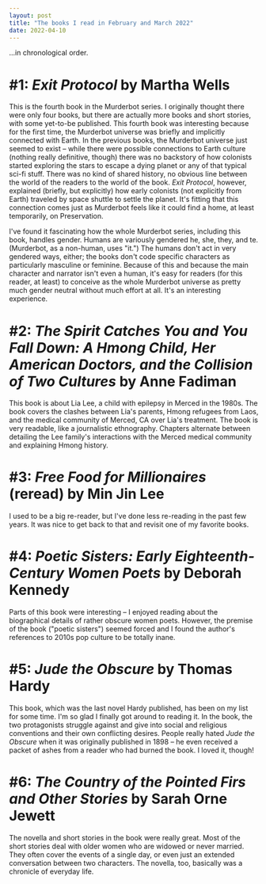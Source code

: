 ```yaml
---
layout: post
title: "The books I read in February and March 2022"
date: 2022-04-10
---
```


...in chronological order.

# #1: *Exit Protocol* by Martha Wells

This is the fourth book in the Murderbot series. I originally thought there were only four books, but there are actually more books and short stories, with some yet-to-be published. This fourth book was interesting because for the first time, the Murderbot universe was briefly and implicitly connected with Earth. In the previous books, the Murderbot universe just seemed to exist – while there were possible connections to Earth culture (nothing really definitive, though) there was no backstory of how colonists started exploring the stars to escape a dying planet or any of that typical sci-fi stuff. There was no kind of shared history, no obvious line between the world of the readers to the world of the book. *Exit Protocol*, however, explained (briefly, but explicitly) how early colonists (not explicitly from Earth) traveled by space shuttle to settle the planet. It's fitting that this connection comes just as Murderbot feels like it could find a home, at least temporarily, on Preservation.

I've found it fascinating how the whole Murderbot series, including this book, handles gender. Humans are variously gendered he, she, they, and te. (Murderbot, as a non-human, uses "it.") The humans don't act in very gendered ways, either; the books don't code specific characters as particularly masculine or feminine. Because of this and because the main character and narrator isn't even a human, it's easy for readers (for this reader, at least) to conceive as the whole Murderbot universe as pretty much gender neutral without much effort at all. It's an interesting experience.

# #2: *The Spirit Catches You and You Fall Down: A Hmong Child, Her American Doctors, and the Collision of Two Cultures* by Anne Fadiman

This book is about Lia Lee, a child with epilepsy in Merced in the 1980s. The book covers the clashes between Lia's parents, Hmong refugees from Laos, and the medical community of Merced, CA over Lia's treatment. The book is very readable, like a journalistic ethnography. Chapters alternate between detailing the Lee family's interactions with the Merced medical community and explaining Hmong history.

# #3: *Free Food for Millionaires* (reread) by Min Jin Lee

I used to be a big re-reader, but I've done less re-reading in the past few years. It was nice to get back to that and revisit one of my favorite books.

# #4: *Poetic Sisters: Early Eighteenth-Century Women Poets* by Deborah Kennedy

Parts of this book were interesting – I enjoyed reading about the biographical details of rather obscure women poets. However, the premise of the book ("poetic sisters") seemed forced and I found the author's references to 2010s pop culture to be totally inane.

# #5: *Jude the Obscure* by Thomas Hardy

This book, which was the last novel Hardy published, has been on my list for some time. I'm so glad I finally got around to reading it. In the book, the two protagonists struggle against and give into social and religious conventions and their own conflicting desires. People really hated *Jude the Obscure* when it was originally published in 1898 – he even received a packet of ashes from a reader who had burned the book. I loved it, though!

# #6: *The Country of the Pointed Firs and Other Stories* by Sarah Orne Jewett

The novella and short stories in the book were really great. Most of the short stories deal with older women who are widowed or never married. They often cover the events of a single day, or even just an extended conversation between two characters. The novella, too, basically was a chronicle of everyday life.

<script data-goatcounter="https://dlog.goatcounter.com/count"
        async src="//gc.zgo.at/count.js"></script>